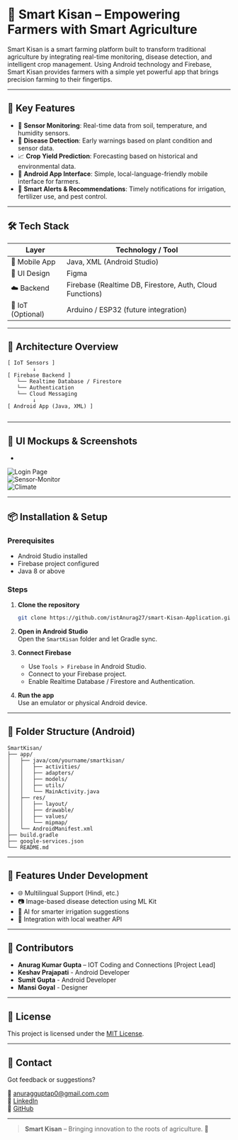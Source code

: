 # 🌾 Smart Kisan – Empowering Farmers with Smart Agriculture

Smart Kisan is a smart farming platform built to transform traditional agriculture by integrating real-time monitoring, disease detection, and intelligent crop management. Using Android technology and Firebase, Smart Kisan provides farmers with a simple yet powerful app that brings precision farming to their fingertips.

---

## 🚀 Key Features

- 📡 **Sensor Monitoring**: Real-time data from soil, temperature, and humidity sensors.
- 🤖 **Disease Detection**: Early warnings based on plant condition and sensor data.
- 📈 **Crop Yield Prediction**: Forecasting based on historical and environmental data.
- 📱 **Android App Interface**: Simple, local-language-friendly mobile interface for farmers.
- 🔔 **Smart Alerts & Recommendations**: Timely notifications for irrigation, fertilizer use, and pest control.

---

## 🛠️ Tech Stack

| Layer           | Technology / Tool          |
|----------------|-----------------------------|
| 📱 Mobile App   | Java, XML (Android Studio)  |
| 🎨 UI Design    | Figma                       |
| ☁️ Backend      | Firebase (Realtime DB, Firestore, Auth, Cloud Functions) |
| 🔌 IoT (Optional)| Arduino / ESP32 (future integration) |

---

## 🧱 Architecture Overview

```plaintext
[ IoT Sensors ]
        ↓
[ Firebase Backend ]
   └── Realtime Database / Firestore
   └── Authentication
   └── Cloud Messaging
        ↓   
[ Android App (Java, XML) ]
        

```

---

## 📸 UI Mockups & Screenshots

-

  ![Login Page](screenshots/login_page.jpeg)  
  ![Sensor-Monitor](screenshots/Sensor_monitor.jpeg)  
  ![Climate](screenshots/Climate.jpeg)

---

## 📦 Installation & Setup

### Prerequisites

- Android Studio installed
- Firebase project configured
- Java 8 or above

### Steps

1. **Clone the repository**
   ```bash
   git clone https://github.com/istAnurag27/smart-Kisan-Application.git
   ```

2. **Open in Android Studio**  
   Open the `SmartKisan` folder and let Gradle sync.

3. **Connect Firebase**  
   - Use `Tools > Firebase` in Android Studio.
   - Connect to your Firebase project.
   - Enable Realtime Database / Firestore and Authentication.

4. **Run the app**  
   Use an emulator or physical Android device.

---

## 📁 Folder Structure (Android)

```plaintext
SmartKisan/
├── app/
│   ├── java/com/yourname/smartkisan/
│   │   ├── activities/
│   │   ├── adapters/
│   │   ├── models/
│   │   ├── utils/
│   │   └── MainActivity.java
│   ├── res/
│   │   ├── layout/
│   │   ├── drawable/
│   │   ├── values/
│   │   └── mipmap/
│   └── AndroidManifest.xml
├── build.gradle
├── google-services.json
└── README.md
```

---

## 🧪 Features Under Development

- 🌐 Multilingual Support (Hindi, etc.)
- 📷 Image-based disease detection using ML Kit
- 🧠 AI for smarter irrigation suggestions
- 🌱 Integration with local weather API

---

## 🙌 Contributors

- **Anurag Kumar Gupta** – IOT Coding and Connections [Project Lead]
- **Keshav Prajapati** - Android Developer
- **Sumit Gupta** - Android Developer
- **Mansi Goyal** - Designer

---

## 📄 License

This project is licensed under the [MIT License](LICENSE).

---

## 💬 Contact

Got feedback or suggestions?

📧 anuragguptap0@gmail.com.com  
🔗 [LinkedIn](https://www.linkedin.com/in/anurag-gupta-92962019b/)  
🔗 [GitHub](https://github.com/itsAnurag27)

---

> **Smart Kisan** – Bringing innovation to the roots of agriculture. 🌱
